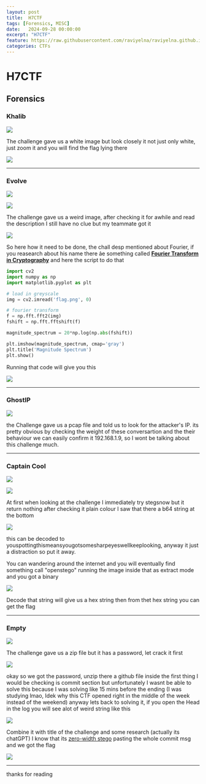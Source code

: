 ```yaml
---
layout: post
title:  H7CTF
tags: [Forensics, MISC]
date:   2024-09-28 00:00:00
excerpt: "H7CTF"
feature: https://raw.githubusercontent.com/raviyelna/raviyelna.github.io/master/assets/img/background.jpg
categories: CTFs
---
```

# H7CTF
## Forensics
### Khalib

![]({{site.url}}/Writeup_images/H7CTF/challs/Forensics/Khalib/Screenshot_1.png)

The challenge gave us a white image but look closely it not just only white, just zoom it and you will find the flag lying there

![]({{site.url}}/Writeup_images/H7CTF/challs/Forensics/Khalib/image.png)

---

### Evolve

![]({{site.url}}/Writeup_images/H7CTF/challs/Forensics/Evolve/Screenshot_2.png)

![]({{site.url}}/Writeup_images/H7CTF/challs/Forensics/Evolve/flag.png)

The challenge gave us a weird image, after checking it for awhile and read the description I still have no clue but my teammate got it

![]({{site.url}}/Writeup_images/H7CTF/challs/Forensics/Evolve/image.png)

So here how it need to be done, the chall desp mentioned about Fourier, if you reasearch about his name there ảe something called [**Fourier Transform in Cryptography**](https://medium.com/privacy-preserving-natural-language-processing/homomorphic-encryption-for-beginners-a-practical-guide-part-2-the-fourier-transform-77bcaf9a1756) and here the script to do that

```py
import cv2
import numpy as np
import matplotlib.pyplot as plt

# load in greyscale
img = cv2.imread('flag.png', 0)

# fourier transform
f = np.fft.fft2(img)
fshift = np.fft.fftshift(f)

magnitude_spectrum = 20*np.log(np.abs(fshift))

plt.imshow(magnitude_spectrum, cmap='gray')
plt.title('Magnitude Spectrum')
plt.show()
```

Running that code will give you this

![]({{site.url}}/Writeup_images/H7CTF/challs/Forensics/Evolve/solve.png)

---

### GhostIP

![]({{site.url}}/Writeup_images/H7CTF/challs/Forensics/GhostIP/Screenshot_1.png)

the Challenge gave us a pcap file and told us to look for the attacker's IP.
its pretty obvious by checking the weight of these conversartion and the their behaviour we can easily confirm it 192.168.1.9, so I wont be talking about this challenge much.

---

### Captain Cool

![]({{site.url}}/Writeup_images/H7CTF/challs/Forensics/CaptainCool/Screenshot_2.png)

![]({{site.url}}/Writeup_images/H7CTF/challs/Forensics/CaptainCool/white.png)

At first when looking at the challenge I immediately try stegsnow but it return nothing after checking it plain colour I saw that there a b64 string at the bottom

![]({{site.url}}/Writeup_images/H7CTF/challs/Forensics/CaptainCool/image.png)

this can be decoded to youspottingthismeansyougotsomesharpeyeswellkeeplooking, anyway it just a distraction so put it away.

You can wandering around the internet and you will eventually find something call "openstego" running the image inside that as extract mode and you got a binary

![]({{site.url}}/Writeup_images/H7CTF/challs/Forensics/CaptainCool/solve.png)

Decode that string will give us a hex string then from thet hex string you can get the flag

---

### Empty

![]({{site.url}}/Writeup_images/H7CTF/challs/Forensics/Empty/Screenshot_2.png)

The challenge gave us a zip file but it has a password, let crack it first

![]({{site.url}}/Writeup_images/H7CTF/challs/Forensics/Empty/Screenshot_2.png)

okay so we got the password, unzip there a github file inside the first thing I would be checking is commit section but unfortunately I wasnt be able to solve this because I was solving like 15 mins before the ending (I was studying lmao, Idek why this CTF opened right in the middle of the week instead of the weekend) anyway lets back to solving it, if you open the Head in the log you will see alot of weird string like this

![]({{site.url}}/Writeup_images/H7CTF/challs/Forensics/Empty/image.png)

Combine it with title of the challenge and some research (actually its chatGPT) I know that its [zero-width stego](https://330k.github.io/misc_tools/unicode_steganography.html) 
pasting the whole commit msg and we got the flag

![]({{site.url}}/Writeup_images/H7CTF/challs/Forensics/Empty/flag.png)

---
thanks for reading